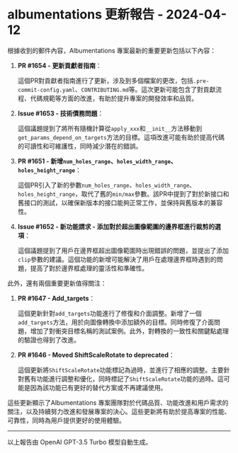 # albumentations 更新報告 - 2024-04-12

根據收到的郵件內容，Albumentations 專案最新的重要更新包括以下內容：



1. **PR #1654 - 更新貢獻者指南**：

   這個PR對貢獻者指南進行了更新，涉及到多個檔案的更改，包括`.pre-commit-config.yaml`、`CONTRIBUTING.md`等。這次更新可能包含了對貢獻流程、代碼規範等方面的改進，有助於提升專案的開發效率和品質。



2. **Issue #1653 - 技術債務問題**：

   這個議題提到了將所有隨機計算從`apply_xxx`和`__init__`方法移動到`get_params_depend_on_targets`方法的目標。這項改進可能有助於提高代碼的可讀性和可維護性，同時減少潛在的錯誤。



3. **PR #1651 - 新增`num_holes_range`、`holes_width_range`、`holes_height_range`**：

   這個PR引入了新的參數`num_holes_range`、`holes_width_range`、`holes_height_range`，取代了舊的`min/max`參數。該PR中提到了對於新接口和舊接口的測試，以確保新版本的接口能夠正常工作，並保持與舊版本的兼容性。



4. **Issue #1652 - 新功能請求 - 添加對於超出圖像範圍的邊界框進行裁剪的選項**：

   這個議題提到了用戶在邊界框超出圖像範圍時出現錯誤的問題，並提出了添加`clip`參數的建議。這個功能的新增可能解決了用戶在處理邊界框時遇到的問題，提高了對於邊界框處理的靈活性和準確性。



此外，還有兩個重要更新值得關注：



1. **PR #1647 - Add_targets**：

   這個更新針對`add_targets`功能進行了修復和介面調整。新增了一個`add_targets`方法，用於向圖像轉換中添加額外的目標。同時修復了介面問題，增加了對衝突目標名稱的測試案例。此外，對轉換的一致性和關鍵點處理的驗證也得到了改進。



2. **PR #1646 - Moved ShiftScaleRotate to deprecated**：

   這個更新將`ShiftScaleRotate`功能標記為過時，並進行了相應的調整。主要針對舊有功能進行調整和優化，同時標記了`ShiftScaleRotate`功能的過時。這可能是因為該功能已有更好的替代方案或不再建議使用。



這些更新顯示了Albumentations 專案團隊對於代碼品質、功能改進和用戶需求的關注，以及持續努力改進和發展專案的決心。這些更新將有助於提高專案的性能、可靠性，同時為用戶提供更好的使用體驗。



---



以上報告由 OpenAI GPT-3.5 Turbo 模型自動生成。
